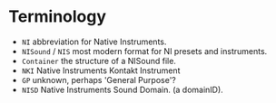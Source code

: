 # Terminology

- `NI` abbreviation for Native Instruments.
- `NISound` / `NIS` most modern format for NI presets and instruments.
- `Container` the structure of a NISound file.
- `NKI` Native Instruments Kontakt Instrument
- `GP` unknown, perhaps 'General Purpose'?
- `NISD` Native Instruments Sound Domain. (a domainID).
